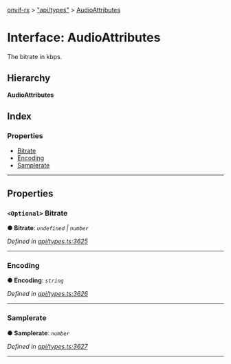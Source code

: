 [onvif-rx](../README.md) > ["api/types"](../modules/_api_types_.md) > [AudioAttributes](../interfaces/_api_types_.audioattributes.md)

# Interface: AudioAttributes

The bitrate in kbps.

## Hierarchy

**AudioAttributes**

## Index

### Properties

* [Bitrate](_api_types_.audioattributes.md#bitrate)
* [Encoding](_api_types_.audioattributes.md#encoding)
* [Samplerate](_api_types_.audioattributes.md#samplerate)

---

## Properties

<a id="bitrate"></a>

### `<Optional>` Bitrate

**● Bitrate**: *`undefined` \| `number`*

*Defined in [api/types.ts:3625](https://github.com/patrickmichalina/onvif-rx/blob/034e4d6/src/api/types.ts#L3625)*

___
<a id="encoding"></a>

###  Encoding

**● Encoding**: *`string`*

*Defined in [api/types.ts:3626](https://github.com/patrickmichalina/onvif-rx/blob/034e4d6/src/api/types.ts#L3626)*

___
<a id="samplerate"></a>

###  Samplerate

**● Samplerate**: *`number`*

*Defined in [api/types.ts:3627](https://github.com/patrickmichalina/onvif-rx/blob/034e4d6/src/api/types.ts#L3627)*

___


